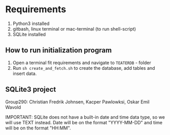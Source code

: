 # Requirements

1. Python3 installed
2. gitbash, linux terminal or mac-terminal (to run shell-script)
3. SQLite installed

## How to run initialization program

1. Open a terminal fit requirements and navigate to `TEATERDB` - folder
2. Run `sh create_and_fetch.sh` to create the database, add tables and insert data.

## SQLite3 project

Group290: Christian Fredrik Johnsen, Kacper Pawlowksi, Oskar Emil Wavold

IMPORTANT:
SQLite does not have a built-in date and time data type, so we will use TEXT instead.
Date will be on the format "YYYY-MM-DD" and time will be on the format "HH:MM".
